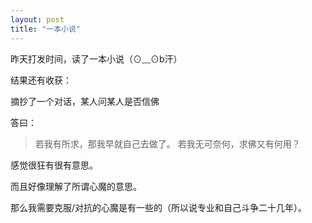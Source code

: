```yaml
---
layout: post
title: "一本小说"
---
```



昨天打发时间，读了一本小说（⊙﹏⊙b汗）

结果还有收获：

摘抄了一个对话，某人问某人是否信佛

答曰：
> 若我有所求，那我早就自己去做了。 若我无可奈何，求佛又有何用？

感觉很狂有很有意思。

而且好像理解了所谓心魔的意思。

那么我需要克服/对抗的心魔是有一些的（所以说专业和自己斗争二十几年）。




